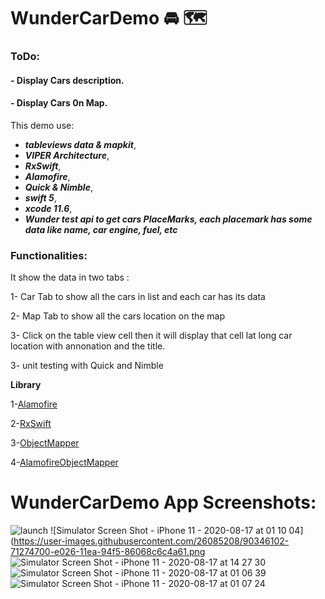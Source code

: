 # WunderCarDemo 🚘 🗺
### ToDo:
#### - Display Cars description.
#### - Display Cars 0n Map.

This demo use:
- ***tableviews data & mapkit***, 
- ***VIPER Architecture***, 
- ***RxSwift***, 
- ***Alamofire***,
- ***Quick & Nimble***,
- ***swift 5***, 
- ***xcode 11.6***, 
- ***Wunder test api to get cars PlaceMarks, each placemark has some data like name, car engine, fuel, etc***

### Functionalities: 
It show the data in two tabs :

1- Car Tab to show all the cars in list and each car has its data

2- Map Tab to show all the cars location on the map

3- Click on the table view cell then it will display that cell lat long car location with annonation and the title.

3- unit testing with Quick and Nimble

**Library**

1-[Alamofire](https://github.com/Alamofire/Alamofire)

2-[RxSwift](https://github.com/ReactiveX/RxSwift)

3-[ObjectMapper](https://github.com/Hearst-DD/ObjectMapper)

4-[AlamofireObjectMapper](https://github.com/tristanhimmelman/AlamofireObjectMapper)



# WunderCarDemo App Screenshots:
![launch](https://user-images.githubusercontent.com/26085208/90342794-52678700-e00b-11ea-8088-8580401c76d5.png)
![Simulator Screen Shot - iPhone 11 - 2020-08-17 at 01 10 04](https://user-images.githubusercontent.com/26085208/90346102-71274700-e026-11ea-94f5-86068c6c4a61.png
![Simulator Screen Shot - iPhone 11 - 2020-08-17 at 14 27 30](https://user-images.githubusercontent.com/26085208/90396050-da926e80-e095-11ea-82af-487dd491dc37.png)
![Simulator Screen Shot - iPhone 11 - 2020-08-17 at 01 06 39](https://user-images.githubusercontent.com/26085208/90346057-23124380-e026-11ea-9b76-4e491aa2b515.png)
![Simulator Screen Shot - iPhone 11 - 2020-08-17 at 01 07 24](https://user-images.githubusercontent.com/26085208/90346058-25749d80-e026-11ea-88b0-213d708965c7.png)




